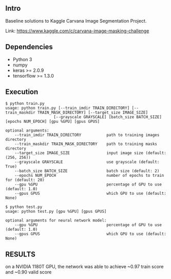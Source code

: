 ## Intro
Baseline solutions to Kaggle Carvana Image Segmentation Project.

Link: https://www.kaggle.com/c/carvana-image-masking-challenge

## Dependencies
- Python 3
- numpy
- keras >= 2.0.9
- tensorflow >= 1.3.0

## Execution
```
$ python train.py
usage: python train.py [--train_imdir TRAIN_DIRECTORY] [--train_maskdir TRAIN_MASK_DIRECTORY] [--target_size IMAGE_SIZE]
                     [--grayscale GRAYSCALE] [batch_size BATCH_SIZE] [epochs NUM_EPOCH] [gpu %GPU] [gpus GPUS]

optional arguments:
    --train_imdir TRAIN_DIRECTORY           path to training images directory
    --train_maskdir TRAIN_MASK_DIRECTORY    path to training masks directory
    --target_size IMAGE_SIZE                input image size (default: (256, 256))
    --grayscale GRAYSCALE                   use grayscale (default: True)
    --batch_size BATCH_SIZE                 batch size (default: 2)
    --epochs NUM_EPOCH                      number of epochs to train for (default: 20)
    --gpu %GPU                              percentage of GPU to use (default: 1.0)
    --gpus GPUS                             which GPU to use (default: None)

$ python test.py
usage: python test.py [gpu %GPU] [gpus GPUS]

optional arguments for neural network model:
    --gpu %GPU                              percentage of GPU to use (default: 1.0)
    --gpus GPUS                             which GPU to use (default: None)
```

## RESULTS
on a NVIDIA 1180T GPU, the network was able to achieve ~0.97 train score and ~0.90 valid score